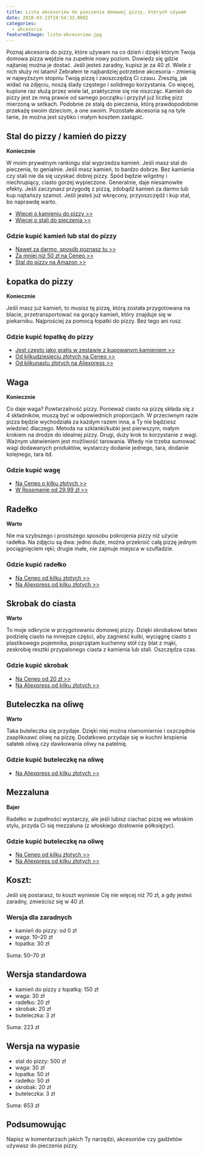 ```yaml
---
title: Lista akcesoriów do pieczenia domowej pizzy, których używam
date: 2018-03-23T19:54:33.000Z
categories: 
  - akcesoria
featuredImage: lista-akcesoriow.jpg
---
```


Poznaj akcesoria do pizzy, które używam na co dzień i dzięki którym Twoja domowa pizza wejdzie na zupełnie nowy poziom. Dowiedz się gdzie najtaniej można je dostać. Jeśli jesteś zaradny, kupisz je za 40 zł. Wiele z nich służy mi latami! Zebrałem te najbardziej potrzebne akcesoria - zmienią w najwyższym stopniu Twoją pizzę i zaoszczędzą Ci czasu. Zresztą, jak widać na zdjęciu, noszą ślady częstego i solidnego korzystania. Co więcej, kupione raz służą przez wiele lat, praktycznie się nie niszcząc. Kamień do pizzy jest ze mną prawie od samego początku i przyżył już liczbę pizz mierzoną w setkach. Podobnie ze stalą do pieczenia, którą prawdopodobnie przekażę swoim dzieciom, a one swoim. Pozostałe akcesoria są na tyle tanie, że można jest szybko i małym kosztem zastąpić.

## Stal do pizzy / kamień do pizzy

**Koniecznie**

W moim prywatnym rankingu stal wyprzedza kamień. Jeśli masz stal do pieczenia, to genialnie. Jeśli masz kamień, to bardzo dobrze. Bez kamienia czy stali nie da się uzyskać dobrej pizzy. Spód będzie wilgotny i niechrupiący, ciasto gorzej wypieczone. Generalnie, daje niesamowite efekty. Jeśli zaczynasz przygodę z pizzą, zdobądź kamień za darmo lub kup najtańszy szamot. Jeśli jesteś już wkręcony, przyoszczędź i kup stal, bo naprawdę warto.

- <a href="/kamien-do-pizzy/">Więcej o kamieniu do pizzy &gt;&gt;</a>
- <a href="/stal-do-pieczenia/">Więcej o stali do pieczenia &gt;&gt;</a>

### Gdzie kupić kamień lub stal do pizzy

- <a href="/jak-zostalem-wlascicielem-kamienia-pizzy-za-0-zl/">Nawet za darmo, sposób poznasz tu &gt;&gt;</a>
- [Za mniej niż 50 zł na Ceneo >>](https://www.ceneo.pl/;szukaj-kamie%C5%84+do+pizzy;0112-0.htm#crid=174699&pid=5958 "Kamień do pizzy")
- [Stal do pizzy na Amazon >>](https://amzn.to/2pzmbR7 "Stal do pizzy")

## Łopatka do pizzy

**Koniecznie**

Jeśli masz już kamień, to musisz tę pizzę, którą została przygotowana na blacie, przetransportować na gorący kamień, który znajduje się w piekarniku. Najprościej za pomocą łopatki do pizzy. Bez tego ani rusz.

### Gdzie kupić łopatkę do pizzy

- [Jest często jako gratis w zestawie z kupowanym kamieniem >>](https://www.ceneo.pl/;szukaj-kamie%C5%84+do+pizzy+z+%C5%82opatk%C4%85#crid=174696&pid=5958 "Kamień z łopatką")
- [Od kilkudziesięciu złotych na Ceneo >>](https://www.ceneo.pl/;szukaj-%C5%82opatka+do+pizzy#crid=174692&pid=5958 "Łopatka do pizzy na Ceneo")
- [Od kilkunastu złotych na Aliexpress >>](http://s.click.aliexpress.com/e/2jqFyJQ "Łopatka do pizzy na Ceneo na Aliexpress")

## Waga

**Koniecznie**

Co daje waga? Powtarzalność pizzy. Ponieważ ciasto na pizzę składa się z 4 składników, muszą być w odpowiednich proporcjach. W przeciwnym razie pizza będzie wychodziała za każdym razem inna, a Ty nie będziesz wiedzieć dlaczego. Metoda na szklanki/kubki jest pierwszym, małym krokiem na drodze do idealnej pizzy. Drugi, duży krok to korzystanie z wagi. Ważnym ułatwieniem jest możliwość tarowania. Wtedy nie trzeba sumować wagi dodawanych produktów, wystarczy dodanie jednego, tara, dodanie kolejnego, tara itd.

### Gdzie kupić wagę

- [Na Ceneo o kilku złotych >>](https://www.ceneo.pl/Wagi_kuchenne;0112-0.htm#crid=174700&pid=5958 "Waga kuchenna")
- [W Rossmanie od 29,99 zł >>](https://www.rossmann.pl/Produkt/Ideenwelt-cyfrowa-waga-kuchenna-1-szt,104925,5355 "Waga kuchenna w Rossmannie")

## Radełko

**Warto**

Nie ma szybszego i prostszego sposobu pokrojenia pizzy niż użycie radełka. Na zdjęciu są dwa: jedno duże, można przekroić całą pizzę jednym pociągnięciem ręki; drugie małe, nie zajmuje miejsca w szufladzie.

### Gdzie kupić radełko

- [Na Ceneo od kilku złotych >>](https://www.ceneo.pl/Wyposazenie_kuchni;szukaj-rade%C5%82ko;0112-0.htm#crid=174702&pid=5958)
- [Na Aliexpress od kilku złotych >>](http://s.click.aliexpress.com/e/ZNjYjQJ "Radełko na Aliexpress")

## Skrobak do ciasta

**Warto**

To moje odkrycie w przygotowaniu domowej pizzy. Dzięki skrobakowi łatwo podzielę ciasto na mniejsze części, aby zagnieść kulki, wyciągnę ciasto z plastikowego pojemnika, posprzątam kuchenny stół czy blat z mąki, zeskrobię resztki przypalonego ciasta z kamienia lub stali. Oszczędza czas.

### Gdzie kupić skrobak

- [Na Ceneo od 20 zł >>](https://www.ceneo.pl/Wyposazenie_kuchni;szukaj-skrobak+do+ciasta;0112-0.htm#crid=174703&pid=5958 "Skroba na Ceneo")
- [Na Aliexpress od kilku złotych >>](http://s.click.aliexpress.com/e/7IMrbey "Skrobak na Aliexpress")

## Buteleczka na oliwę

**Warto**

Taka buteleczka się przydaje. Dzięki niej można równomiernie i oszczędnie zaaplikoawć oliwę na pizzę. Dodatkowo przydaje się w kuchni kropienia sałatek oliwą czy dawkowania oliwy na patelnię.

### Gdzie kupić buteleczkę na oliwę

- [Na Aliexpress od kilku złotych >>](http://s.click.aliexpress.com/e/AiyznUf "Buteleczka na oliwę")

## Mezzaluna

**Bajer**

Radełko w zupełności wystarczy, ale jeśli lubisz ciachać pizzę we włoskim stylu, przyda Ci się mezzaluna (z włoskiego dosłownie półksiężyc).

### Gdzie kupić buteleczkę na oliwę

- [Na Ceneo od kilku złotych >>](https://www.ceneo.pl/;szukaj-mezzaluna;0112-0.htm#crid=174707&pid=5958 "Mezzaluna")
- [Na Aliexpress od kilku złotych >>](hhttp://s.click.aliexpress.com/e/6YrJMnu "Mezzaluna")

## Koszt:

Jeśli się postarasz, to koszt wyniesie Cię nie więcej niż 70 zł, a gdy jesteś zaradny, zmieścisz się w 40 zł.

### Wersja dla zaradnych

- kamień do pizzy: od 0 zł
- waga: 10–20 zł
- łopatka: 30 zł

Suma: 50–70 zł

## Wersja standardowa

- kamień do pizzy z łopatką: 150 zł
- waga: 30 zł
- radełko: 20 zł
- skrobak: 20 zł
- buteleczka: 3 zł

Suma: 223 zł

## Wersja na wypasie

- stal do pizzy: 500 zł
- waga: 30 zł
- łopatka: 50 zł
- radełko: 50 zł
- skrobak: 20 zł
- buteleczka: 3 zł

Suma: 653 zł

## Podsumowując

Napisz w komentarzach jakich Ty narzędzi, akcesoriów czy gadżetów używasz do pieczenia pizzy.
